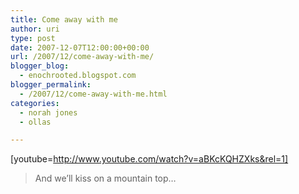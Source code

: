 ```yaml
---
title: Come away with me
author: uri
type: post
date: 2007-12-07T12:00:00+00:00
url: /2007/12/come-away-with-me/
blogger_blog:
  - enochrooted.blogspot.com
blogger_permalink:
  - /2007/12/come-away-with-me.html
categories:
  - norah jones
  - ollas

---
```

[youtube=http://www.youtube.com/watch?v=aBKcKQHZXks&rel=1]

> And we&#8217;ll kiss on a mountain top&#8230;
